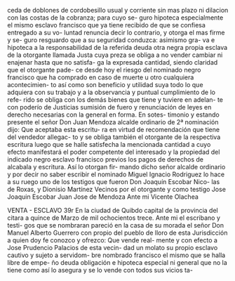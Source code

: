 ceda de doblones de cordobesillo usual y corriente sin mas
plazo ni dilacion con las costas de la cobranza; para cuyo se-
guro hipoteca especialmente el mismo esclavo francisco
que ya tiene recibido de que se confiesa entregado a su vo-
luntad renuncia decir lo contrario, y otorga el mas firme y se-
guro resguardo que a su seguridad conduzca: asimismo gra-
va e hipoteca a la responsabilidad de la referida deuda otra
negra propia esclava de la otorgante llamada Justa cuya preza
se obliga a no vender cambiar ni enajenar hasta que no satisfa-
ga la expresada cantidad, siendo claridad que el otorgante pade-
ce desde hoy el riesgo del nominado negro francisco que ha
comprado en caso de muerte u otro cualquiera acontecimien-
to así como son beneficio y utilidad suya todo lo que adquiera
con su trabajo y a la observancia y puntual cumplimiento de lo refe-
rido se obliga con los demás bienes que tiene y tuviere en adelan-
te con poderío de Justicias sumisión de fuero y renunciación de
leyes en derecho necesarias con la general en forma. En sotes-
timonio y estando presente el señor Don Juan Mendoza alcalde
ordinario de 2ª nominación dijo: Que aceptaba esta escritu-
ra en virtud de recomendación que tiene del vendedor allegac-
to y se obliga también el otorgante de la respectiva escritura
luego que se halle satisfecha la mencionada cantidad a cuyo
efecto manifestará el poder competente del interesado y la
propiedad del indicado negro esclavo francisco previos los
pagos de derechos de alcabala y escritura. Así lo otorgan fir-
mando dicho señor alcalde ordinario y por decir no saber
escribir el nominado Miguel Ignacio Rodriguez lo hace a su
ruego uno de los testigos que fueron Don Joaquín Escobar Nico-
las de Roxas, y Dionisio Martínez Vecinos
por el otorgante y como testigo Jose Joaquin Escobar
Juan Jose de Mendoza
Ante mi
Vicente Olachea

VENTA - ESCLAVO
39r En la ciudad de Quibdo capital de la provincia del citara a quince
de Marzo de mil ochocientos trece. Ante mi el escribano y testi-
gos que se nombraran pareció en la casa de su morada el señor
Don Manuel Alberto Guerrero con propio del pueblo de lloro de
esta Jurisdicción a quien doy fe conozco y ofrezco: Que vende real-
mente y con efecto a Jose Prudencio Palacios de esta vecin-
dad un molato su propio esclavo cautivo y sujeto a servidom-
bre nombrado francisco el mismo que se halla libre de empe-
ño deuda obligación e hipoteca especial ni general que no la
tiene como así lo asegura y se lo vende con todos sus vicios ta-